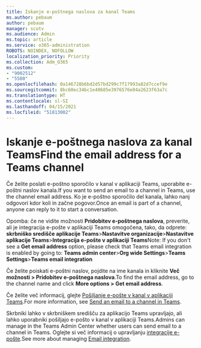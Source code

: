 ```yaml
---
title: Iskanje e-poštnega naslova za kanal Teams
ms.author: pebaum
author: pebaum
manager: scotv
ms.audience: Admin
ms.topic: article
ms.service: o365-administration
ROBOTS: NOINDEX, NOFOLLOW
localization_priority: Priority
ms.collection: Adm_O365
ms.custom:
- "9002512"
- "5580"
ms.openlocfilehash: 0a146728b6bd2d57bd299c7f17993a82d7ccef9e
ms.sourcegitcommit: 8bc60ec34bc1e40685e3976576e04a2623f63a7c
ms.translationtype: HT
ms.contentlocale: sl-SI
ms.lasthandoff: 04/15/2021
ms.locfileid: "51813002"
---
```

# <a name="find-the-email-address-for-a-teams-channel"></a><span data-ttu-id="2bd6c-102">Iskanje e-poštnega naslova za kanal Teams</span><span class="sxs-lookup"><span data-stu-id="2bd6c-102">Find the email address for a Teams channel</span></span>

<span data-ttu-id="2bd6c-103">Če želite poslati e-poštno sporočilo v kanal v aplikaciji Teams, uporabite e-poštni naslov kanala.</span><span class="sxs-lookup"><span data-stu-id="2bd6c-103">If you want to send an email to a channel in Teams, use the channel email address.</span></span> <span data-ttu-id="2bd6c-104">Ko je e-poštno sporočilo del kanala, lahko nanj odgovori kdor koli in začne pogovor.</span><span class="sxs-lookup"><span data-stu-id="2bd6c-104">Once an email is part of a channel, anyone can reply to it to start a conversation.</span></span>

<span data-ttu-id="2bd6c-105">Opomba: če ne vidite možnosti **Pridobitev e-poštnega naslova**, preverite, ali je integracija e-pošte v aplikaciji Teams omogočena, tako, da odprete: **skrbniško središče aplikacije Teams**>**Nastavitve organizacije**>**Nastavitve aplikacije Teams**>**Integracija e-pošte v aplikaciji Teams**</span><span class="sxs-lookup"><span data-stu-id="2bd6c-105">Note: If you don't see a **Get email address** option, please check that Teams email integration is enabled by going to: **Teams admin center**>**Org wide Settings**>**Teams Settings**>**Teams email integration**</span></span>

<span data-ttu-id="2bd6c-106">Če želite poiskati e-poštni naslov, pojdite na ime kanala in kliknite **Več možnosti > Pridobitev e-poštnega naslova**.</span><span class="sxs-lookup"><span data-stu-id="2bd6c-106">To find the email address, go to the channel name and click **More options > Get email address**.</span></span>

<span data-ttu-id="2bd6c-107">Če želite več informacij, glejte [Pošiljanje e-pošte v kanal v aplikaciji Teams](https://support.office.com/article/send-an-email-to-a-channel-in-teams-d91db004-d9d7-4a47-82e6-fb1b16dfd51e).</span><span class="sxs-lookup"><span data-stu-id="2bd6c-107">For more information, see [Send an email to a channel in Teams](https://support.office.com/article/send-an-email-to-a-channel-in-teams-d91db004-d9d7-4a47-82e6-fb1b16dfd51e).</span></span>

<span data-ttu-id="2bd6c-108">Skrbniki lahko v skrbniškem središču za aplikacijo Teams upravljajo, ali lahko uporabniki pošiljajo e-pošto v kanal v aplikaciji Teams.</span><span class="sxs-lookup"><span data-stu-id="2bd6c-108">Admins can manage in the Teams Admin Center whether users can send email to a channel in Teams.</span></span> <span data-ttu-id="2bd6c-109">Oglejte si več informacij o upravljanju [integracije e-pošte](https://docs.microsoft.com/microsoftteams/enable-features-office-365#email-integration).</span><span class="sxs-lookup"><span data-stu-id="2bd6c-109">See more about managing [Email integration](https://docs.microsoft.com/microsoftteams/enable-features-office-365#email-integration).</span></span>

